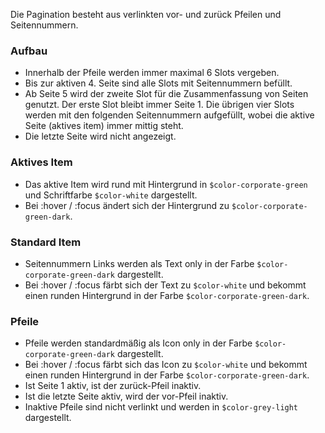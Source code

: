 Die Pagination besteht aus verlinkten vor- und zurück Pfeilen und Seitennummern.  

### Aufbau 
- Innerhalb der Pfeile werden immer maximal 6 Slots vergeben.  
- Bis zur aktiven 4. Seite sind alle Slots mit Seitennummern befüllt.  
- Ab Seite 5 wird der zweite Slot für die Zusammenfassung von Seiten genutzt. Der erste Slot bleibt immer Seite 1. Die übrigen vier Slots werden mit den folgenden Seitennummern aufgefüllt, wobei die aktive Seite (aktives item) immer mittig steht.  
- Die letzte Seite wird nicht angezeigt.

### Aktives Item  
- Das aktive Item wird rund mit Hintergrund in `$color-corporate-green` und Schriftfarbe `$color-white` dargestellt. 
- Bei :hover / :focus ändert sich der Hintergrund zu `$color-corporate-green-dark`.

### Standard Item  
- Seitennummern Links werden als Text only in der Farbe `$color-corporate-green-dark` dargestellt. 
- Bei :hover / :focus färbt sich der Text zu `$color-white` und bekommt einen runden Hintergrund in der Farbe `$color-corporate-green-dark`.

### Pfeile
- Pfeile werden standardmäßig als Icon only in der Farbe `$color-corporate-green-dark` dargestellt. 
- Bei :hover / :focus färbt sich das Icon zu `$color-white` und bekommt einen runden Hintergrund in der Farbe `$color-corporate-green-dark`. 
- Ist Seite 1 aktiv, ist der zurück-Pfeil inaktiv. 
- Ist die letzte Seite aktiv, wird der vor-Pfeil inaktiv. 
- Inaktive Pfeile sind nicht verlinkt und werden in `$color-grey-light` dargestellt.
